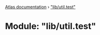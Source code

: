 [Atlas documentation](../globals.md) › ["lib/util.test"](_lib_util_test_.md)

# Module: "lib/util.test"


